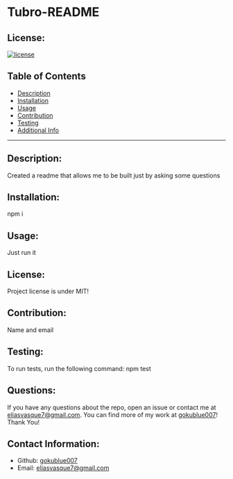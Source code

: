 # Tubro-README
  ## License:
  
  [![license](https://img.shields.io/badge/license-MIT-blue.svg)](https://shields.io/)
  
  ## Table of Contents 
  - [Description](#description)
  - [Installation](#installation)
  - [Usage](#usage)
  - [Contribution](#contribution)
  - [Testing](#testing)
  - [Additional Info](#questions)
  ---
  ## Description:
  Created a readme that allows me to be built just by asking some questions
  
  ## Installation:
  npm i
  
  ## Usage:
  Just run it
  
  ## License: 
  Project license is under MIT! 
  
  
  ## Contribution: 
  Name and email
  
  ## Testing: 
  To run tests, run the following command: npm test
  
  ## Questions:
  If you have any questions about the repo, open an issue or contact me at eliasvasque7@gmail.com. You can find more of my work at [gokublue007](https://github.com/gokublue007)! Thank You!
  
  ## Contact Information:
  - Github: [gokublue007](https://github.com/gokublue007)
  - Email: [eliasvasque7@gmail.com](user@example.com) 